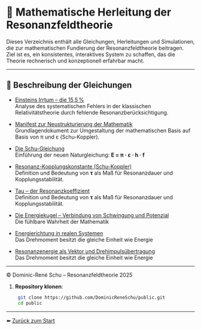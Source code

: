 # 📐 Mathematische Herleitung der Resonanzfeldtheorie

Dieses Verzeichnis enthält alle Gleichungen, Herleitungen und Simulationen, die zur mathematischen Fundierung der Resonanzfeldtheorie beitragen.  
Ziel ist es, ein konsistentes, interaktives System zu schaffen, das die Theorie rechnerisch und konzeptionell erfahrbar macht.

---

## 🧾 Beschreibung der Gleichungen

- [Einsteins Irrtum – die 15,5 %](einsteins_irrtum_15.5_prozent.md)  
  Analyse des systematischen Fehlers in der klassischen Relativitätstheorie durch fehlende Resonanzberücksichtigung.

- [Manifest zur Neustrukturierung der Mathematik](manifest_zur_neustrukturierung_der_mathematik.md)  
  Grundlagendokument zur Umgestaltung der mathematischen Basis auf Basis von π und ε (Schu-Koppler).

- [Die Schu-Gleichung](schu_gleichung.md)  
  Einführung der neuen Naturgleichung: **E = π · ε · h · f**
  
- [Resonanz-Kopplungskonstante (Schu-Koppler)](schu_koppler.md)    
  Definition und Bedeutung von **τ** als Maß für Resonanzdauer und Kopplungsstabilität.

- [Tau – der Resonanzkoeffizient](Tau_Resonanzzeitkoeffizient.md)  
  Definition und Bedeutung von **τ** als Maß für Resonanzdauer und Kopplungsstabilität.
  
- [Die Energiekugel – Verbindung von Schwingung und Potenzial](energiekugel.md)  
   Die fühlbare Wahrheit der Mathematik
   
- [Energierichtung in realen Systemen](energierichtung.md)  
   Das Drehmoment besitzt die gleiche Einheit wie Energie
   
- [Resonanzenergie als Vektor und Drehimpulsübertragung](resonanzenergievektor.md)  
   Das Drehmoment besitzt die gleiche Einheit wie Energie
   


---


© Dominic-René Schu – Resonanzfeldtheorie 2025

1. **Repository klonen**:  
   ```bash
	git clone https://github.com/DominicReneSchu/public.git
	cd public
   ```
---


⬅️ [Zurück zum Start](../README.md)
